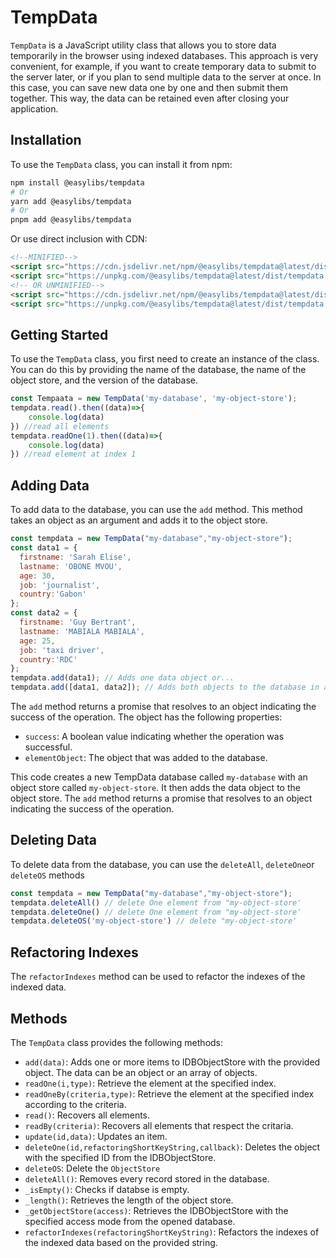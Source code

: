 # TempData

`TempData` is a JavaScript utility class that allows you to store data temporarily in the browser using indexed databases. This approach is very convenient, for example, if you want to create temporary data to submit to the server later, or if you plan to send multiple data to the server at once. In this case, you can save new data one by one and then submit them together. This way, the data can be retained even after closing your application.

## Installation

To use the `TempData` class, you can install it from npm:

```bash
npm install @easylibs/tempdata
# Or
yarn add @easylibs/tempdata
# Or
pnpm add @easylibs/tempdata
```

Or use direct inclusion with CDN:

```html
<!--MINIFIED-->
<script src="https://cdn.jsdelivr.net/npm/@easylibs/tempdata@latest/dist/tempdata.min.js"></script>
<script src="https://unpkg.com/@easylibs/tempdata@latest/dist/tempdata.min.js"></script>
<!-- OR UNMINIFIED-->
<script src="https://cdn.jsdelivr.net/npm/@easylibs/tempdata@latest/dist/tempdata.js"></script>
<script src="https://unpkg.com/@easylibs/tempdata@latest/dist/tempdata.js"></script>
```

## Getting Started

To use the `TempData` class, you first need to create an instance of the class. You can do this by providing the name of the database, the name of the object store, and the version of the database.

```javascript
const Tempaata = new TempData('my-database', 'my-object-store');
tempdata.read().then((data)=>{
    console.log(data)
}) //read all elements
tempdata.readOne(1).then((data)=>{
    console.log(data)
}) //read element at index 1
```

## Adding Data

To add data to the database, you can use the `add` method. This method takes an object as an argument and adds it to the object store.

```javascript
const tempdata = new TempData("my-database","my-object-store");
const data1 = {
  firstname: 'Sarah Elise',
  lastname: 'OBONE MVOU',
  age: 30,
  job: 'journalist',
  country:'Gabon'
};
const data2 = {
  firstname: 'Guy Bertrant',
  lastname: 'MABIALA MABIALA',
  age: 25,
  job: 'taxi driver',
  country:'RDC'
};
tempdata.add(data1); // Adds one data object or...
tempdata.add([data1, data2]); // Adds both objects to the database in a single transaction
```

The `add` method returns a promise that resolves to an object indicating the success of the operation. The object has the following properties:

* `success`: A boolean value indicating whether the operation was successful.
* `elementObject`: The object that was added to the database.

This code creates a new TempData database called `my-database` with an object store called `my-object-store`. It then adds the data object to the object store. The `add` method returns a promise that resolves to an object indicating the success of the operation.

## Deleting Data

To delete data from the database, you can use the `deleteAll`, `deleteOne`or `deleteOS` methods

```typescript
const tempdata = new TempData("my-database","my-object-store");
tempdata.deleteAll() // delete One element from "my-object-store'
tempdata.deleteOne() // delete One element from "my-object-store'
tempdata.deleteOS('my-object-store') // delete "my-object-store'
```

## Refactoring Indexes

The `refactorIndexes` method can be used to refactor the indexes of the indexed data.

## Methods

The `TempData` class provides the following methods:

* `add(data)`: Adds one or more items to IDBObjectStore with the provided object. The data can be an object or an array of objects.
* `readOne(i,type)`: Retrieve the element at the specified index.
* `readOneBy(criteria,type)`: Retrieve the element at the specified index according to the criteria.
* `read()`: Recovers all elements.
* `readBy(criteria)`: Recovers all elements that respect the critaria.
* `update(id,data)`: Updates an item.
* `deleteOne(id,refactoringShortKeyString,callback)`: Deletes the object with the specified ID from the IDBObjectStore.
* `deleteOS`: Delete the `ObjectStore`
* `deleteAll()`: Removes every record stored in the database.
* `_isEmpty()`: Checks if databse is empty.
* `_length()`: Retrieves the length of the object store.
* `_getObjectStore(access)`: Retrieves the IDBObjectStore with the specified access mode from the opened database.
* `refactorIndexes(refactoringShortKeyString)`: Refactors the indexes of the indexed data based on the provided string.
